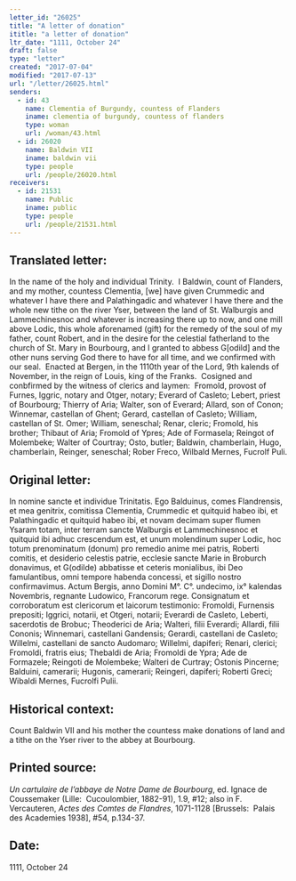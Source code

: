 ```yaml
---
letter_id: "26025"
title: "A letter of donation"
ititle: "a letter of donation"
ltr_date: "1111, October 24"
draft: false
type: "letter"
created: "2017-07-04"
modified: "2017-07-13"
url: "/letter/26025.html"
senders:
  - id: 43
    name: Clementia of Burgundy, countess of Flanders
    iname: clementia of burgundy, countess of flanders
    type: woman
    url: /woman/43.html
  - id: 26020
    name: Baldwin VII
    iname: baldwin vii
    type: people
    url: /people/26020.html
receivers:
  - id: 21531
    name: Public
    iname: public
    type: people
    url: /people/21531.html
---
```

<h2> Translated letter:</h2><p>In the name of the holy and individual Trinity.&nbsp; I Baldwin, count of Flanders, and my mother, countess Clementia, [we] have given Crummedic and whatever I have there and Palathingadic and whatever I have there and the whole new tithe on the river Yser, between the land of St. Walburgis and Lammechinesnoc and whatever is increasing there up to now, and one mill above Lodic, this whole aforenamed (gift) for the remedy of the soul of my father, count Robert, and in the desire for the celestial fatherland to the church of St. Mary in Bourbourg, and I granted to abbess G[odild] and the other nuns serving God there to have for all time, and we confirmed with our seal.&nbsp; Enacted at Bergen, in the 1110th year of the Lord, 9th kalends of November, in the reign of Louis, king of the Franks.&nbsp; Cosigned and conbfirmed by the witness of clerics and laymen:&nbsp; Fromold, provost of Furnes, Iggric, notary and Otger, notary; Everard of Casleto; Lebert, priest of Bourbourg; Thierry of Aria; Walter, son of Everard; Allard, son of Conon; Winnemar, castellan of Ghent; Gerard, castellan of Casleto; William, castellan of St. Omer; William, seneschal; Renar, cleric; Fromold, his brother; Thibaut of Aria; Fromold of Ypres; Ade of Formasela; Reingot of Molembeke; Walter of Courtray; Osto, butler; Baldwin, chamberlain, Hugo, chamberlain, Reinger, seneschal; Rober Freco, Wilbald Mernes, Fucrolf Puli.</p><h2 class="mt-4"> Original letter:</h2><p>In nomine sancte et individue Trinitatis. Ego Balduinus, comes Flandrensis, et mea genitrix, comitissa Clementia, Crummedic et quitquid habeo ibi, et Palathingadic et quitquid habeo ibi, et novam decimam super flumen Ysaram totam, inter terram sancte Walburgis et Lammechinesnoc et quitquid ibi adhuc crescendum est, et unum molendinum super Lodic, hoc totum prenominatum (donum) pro remedio anime mei patris, Roberti comitis, et desiderio celestis patrie, ecclesie sancte Marie in Broburch donavimus, et&nbsp;G(odilde) abbatisse et ceteris monialibus, ibi Deo famulantibus, omni tempore habenda concessi, et sigillo nostro confirmavimus. Actum Bergis, anno Domini M°. C°. undecimo, ix° kalendas Novembris,&nbsp;regnante Ludowico, Francorum rege. Consignatum et corroboratum est clericorum et laicorum testimonio: Fromoldi, Furnensis prepositi; Iggrici, notarii, et Otgeri, notarii; Everardi de Casleto, Leberti, sacerdotis de Brobuc; Theoderici de Aria; Walteri, filii Everardi; Allardi, filii Cononis; Winnemari, castellani Gandensis;&nbsp;Gerardi, castellani de Casleto; Willelmi, castellani de sancto Audomaro; Willelmi, dapiferi; Renari, clerici; Fromoldi, fratris eius; Thebaldi de Aria; Fromoldi de Ypra; Ade de Formazele; Reingoti de Molembeke; Walteri de Curtray; Ostonis Pincerne; Balduini, camerarii; Hugonis, camerarii; Reingeri, dapiferi; Roberti Greci; Wibaldi Mernes, Fucrolfi Pulii.</p><h2 class="mt-4"> Historical context:</h2><p>Count Baldwin VII and his mother the countess make donations of land and a tithe on the Yser river to the abbey at Bourbourg.</p><h2 class="mt-4"> Printed source:</h2><p><i>Un cartulaire de l’abbaye de Notre Dame de Bourbourg</i>, ed. Ignace de Coussemaker (Lille:&nbsp; Cucoulombier, 1882-91), 1.9, #12; also in&nbsp;F. Vercauteren,&nbsp;<i>Actes des Comtes de Flandres</i>, 1071-1128 [Brussels:&nbsp; Palais des Academies 1938], #54, p.134-37.</p><h2 class="mt-4"> Date:</h2>1111, October 24